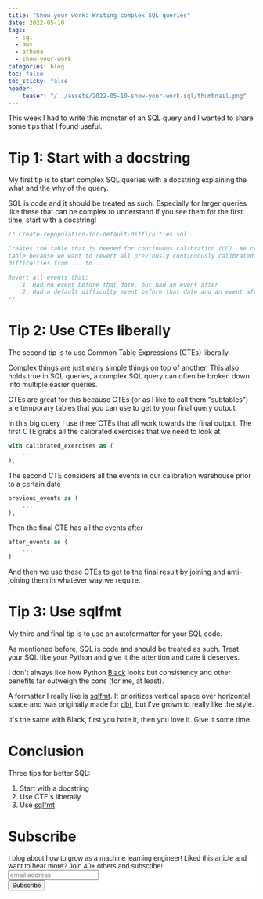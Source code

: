```yaml
---
title: "Show your work: Writing complex SQL queries"
date: 2022-05-10
tags:
  - sql
  - aws
  - athena
  - show-your-work
categories: blog
toc: false
toc_sticky: false
header:
    teaser: "/../assets/2022-05-10-show-your-work-sql/thumbnail.png"
---
```


This week I had to write this monster of an SQL query and I wanted to share some
tips that I found useful.

<!-- Behold, the SQL monster under your bed:

![](/../assets/2022-05-10-show-your-work-sql/2022-05-10-16-34-17.png) -->

# Tip 1: Start with a docstring

My first tip is to start complex SQL queries with a docstring explaining the
what and the why of the query.

SQL is code and it should be treated as such. Especially for larger queries like
these that can be complex to understand if you see them for the first time,
start with a docstring! 

```sql
/* Create-repopulation-for-default-difficulties.sql

Creates the table that is needed for continuous calibration (CC). We create this
table because we want to revert all previously continuously calibrated
difficulties from ... to ...

Revert all events that:
    1. Had no event before that date, but had an event after
    2. Had a default difficulty event before that date and an event after
*/
```

# Tip 2: Use CTEs liberally

The second tip is to use Common Table Expressions (CTEs) liberally. 

Complex things are just many simple things on top of another. This also holds
true in SQL queries, a complex SQL query can often be broken down into multiple
easier queries. 

CTEs are great for this because CTEs (or as I like to call them "subtables") are temporary tables that you can use to get to your final query output. 

In this big query I use three CTEs that all work towards the final output.  The
first CTE grabs all the calibrated exercises that we need to look at 

```sql
with calibrated_exercises as (
    ...
), 
```

The second CTE considers all the events in our calibration warehouse prior to a certain date

```sql
previous_events as (
    ...
), 
```

Then the final CTE has all the events after

```sql
after_events as (
    ...
)
```

And then we use these CTEs to get to the final result by joining and
anti-joining them in whatever way we require.

# Tip 3: Use sqlfmt

My third and final tip is to use an autoformatter for your SQL code.

As mentioned before, SQL is code and should be treated as such. Treat your SQL
like your Python and give it the attention and care it deserves. 

I don't always like how Python [Black](https://github.com/psf/black) looks but
consistency and other benefits far outweigh the cons (for me, at least).

A formatter I really like is [sqlfmt](https://github.com/tconbeer/sqlfmt). It prioritizes vertical space over horizontal space and was originally made for [dbt](https://discourse.getdbt.com/t/introducing-sqlfmt-an-auto-formatter-for-dbt-sql/3687), but I've grown to really like the style. 

It's the same with Black, first you hate it, then you love it. Give it some time. 

# Conclusion

Three tips for better SQL:

1. Start with a docstring
2. Use CTE's liberally
3. Use [sqlfmt](https://github.com/tconbeer/sqlfmt)

# Subscribe

<!-- Begin Mailchimp Signup Form -->
<link href="//cdn-images.mailchimp.com/embedcode/horizontal-slim-10_7.css" rel="stylesheet" type="text/css">
<style type="text/css">
  #mc_embed_signup{background:#fff; clear:left; font:14px Helvetica,Arial,sans-serif; width:100%;}
  /* Add your own Mailchimp form style overrides in your site stylesheet or in this style block.
     We recommend moving this block and the preceding CSS link to the HEAD of your HTML file. */
</style>
<div id="mc_embed_signup">
<form action="https://gmail.us3.list-manage.com/subscribe/post?u=92fe86c389878585bc87837e8&amp;id=50543deff9" method="post" id="mc-embedded-subscribe-form" name="mc-embedded-subscribe-form" class="validate" target="_blank" novalidate>
    <div id="mc_embed_signup_scroll">
  <label for="mce-EMAIL">I blog about how to grow as a machine learning engineer! Liked this article and want to hear more? Join 40+ others and subscribe!</label>
  <input type="email" value="" name="EMAIL" class="email" id="mce-EMAIL" placeholder="email address" required>
    <!-- real people should not fill this in and expect good things - do not remove this or risk form bot signups-->
    <div style="position: absolute; left: -5000px;" aria-hidden="true"><input type="text" name="b_92fe86c389878585bc87837e8_50543deff9" tabindex="-1" value=""></div>
    <div class="clear"><input type="submit" value="Subscribe" name="subscribe" id="mc-embedded-subscribe" class="button"></div>
    </div>
</form>
</div>
<!--End mc_embed_signup-->
